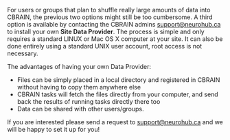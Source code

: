 For users or groups that plan to shuffle really large amounts of data into CBRAIN, the previous two options might still be too cumbersome. 
A third option is available by contacting the CBRAIN admins support@neurohub.ca to install your own **Site Data Provider**. 
The process is simple and only requires a standard LINUX or Mac OS X computer at your site. It can also be done entirely using a standard UNIX user account, root access is not necessary. 

The advantages of having your own Data Provider:
* Files can be simply placed in a local directory and registered in CBRAIN without having to copy them anywhere else
* CBRAIN tasks will fetch the files directly from your computer, and send back the results of running tasks directly there too
* Data can be shared with other users/groups.

If you are interested please send a request to support@neurohub.ca and we will be happy to set it up for you!